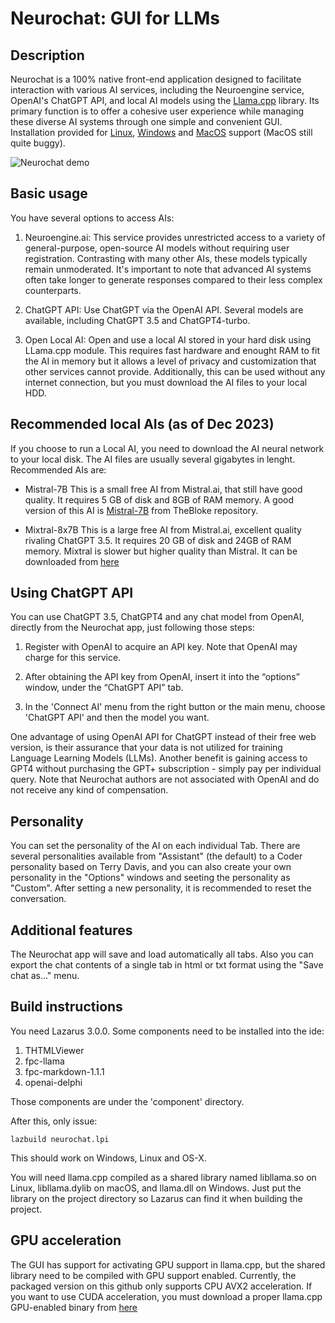# Neurochat: GUI for LLMs

## Description
Neurochat is a 100% native front-end application designed to facilitate interaction with various AI services, including the Neuroengine service, OpenAI's ChatGPT API, and local AI models using the [Llama.cpp](https://github.com/ggerganov/llama.cpp) library. Its primary function is to offer a cohesive user experience while managing these diverse AI systems through one simple and convenient GUI. Installation provided for [Linux](https://github.com/ortegaalfredo/neurochat/releases/download/0.6-dev/neurochat-0.6-amd64-ubuntu.deb), [Windows](https://github.com/ortegaalfredo/neurochat/releases/download/0.6-dev/neurochat-0.6-setup-win64.exe) and [MacOS](https://github.com/ortegaalfredo/neurochat/releases/download/0.3-dev/neurochat-0.3-setup-macOS-aarm64.pkg) support (MacOS still quite buggy).

![Neurochat demo](https://raw.githubusercontent.com/ortegaalfredo/neurochat/main/neurochat-demo.gif)

## Basic usage
You have several options to access AIs:

1. Neuroengine.ai: This service provides unrestricted access to a variety of general-purpose, open-source AI models without requiring user registration. Contrasting with many other AIs, these models typically remain unmoderated. It's important to note that advanced AI systems often take longer to generate responses compared to their less complex counterparts.

2. ChatGPT API: Use ChatGPT via the OpenAI API. Several models are available, including ChatGPT 3.5 and ChatGPT4-turbo.

3. Open Local AI: Open and use a local AI stored in your hard disk using LLama.cpp module. This requires fast hardware and enought RAM to fit the AI in memory but it allows a level of privacy and customization that other services cannot provide. Additionally, this can be used without any internet connection, but you must download the AI files to your local HDD.

## Recommended local AIs (as of Dec 2023)

If you choose to run a Local AI, you need to download the AI neural network to your local disk. The AI files are usually several gigabytes in lenght. Recommended AIs are:

* Mistral-7B This is a small free AI from Mistral.ai, that still have good quality. It requires 5 GB of disk and 8GB of RAM memory. A good version of this AI is [Mistral-7B](https://huggingface.co/TheBloke/mistral-7B-finetuned-orca-dpo-v2-GGUF/blob/main/mistral-7b-finetuned-orca-dpo-v2.Q4_K_M.gguf) from TheBloke repository.

* Mixtral-8x7B This is a large free AI from Mistral.ai, excellent quality rivaling ChatGPT 3.5. It requires 20 GB of disk and 24GB of RAM memory. Mixtral is slower but higher quality than Mistral. It can be downloaded from [here](https://huggingface.co/TheBloke/Mixtral-8x7B-Instruct-v0.1-GGUF/resolve/main/mixtral-8x7b-instruct-v0.1.Q3_K_M.gguf)

## Using ChatGPT API

You can use ChatGPT 3.5, ChatGPT4 and any chat model from OpenAI, directly from the Neurochat app, just following those steps:

1. Register with OpenAI to acquire an API key. Note that OpenAI may charge for this service.

2. After obtaining the API key from OpenAI, insert it into the “options” window, under the “ChatGPT API” tab.

3. In the 'Connect AI' menu from the right button or the main menu, choose 'ChatGPT API' and then the model you want.

One advantage of using OpenAI API for ChatGPT instead of their free web version, is their assurance that your data is not utilized for training Language Learning Models (LLMs). Another benefit is gaining access to GPT4 without purchasing the GPT+ subscription - simply pay per individual query. Note that Neurochat authors are not associated with OpenAI and do not receive any kind of compensation.

## Personality

You can set the personality of the AI on each individual Tab. There are several personalities available from "Assistant" (the default) to a Coder personality based on Terry Davis, and you can also create your own personality in the "Options" windows and seeting the personality as "Custom". After setting a new personality, it is recommended to reset the conversation.

## Additional features

The Neurochat app will save and load automatically all tabs. Also you can export the chat contents of a single tab in html or txt format using the "Save chat as..." menu.

## Build instructions

You need Lazarus 3.0.0. Some components need to be installed into the ide:

1. THTMLViewer
2. fpc-llama
3. fpc-markdown-1.1.1
4. openai-delphi

Those components are under the 'component' directory.

After this, only issue:

```lazbuild neurochat.lpi```

This should work on Windows, Linux and OS-X.

You will need llama.cpp compiled as a shared library named libllama.so on Linux, libllama.dylib on macOS, and llama.dll on Windows. Just put the library on the project directory so Lazarus can find it when building the project.

## GPU acceleration

The GUI has support for activating GPU support in llama.cpp, but the shared library need to be compiled with GPU support enabled. 
Currently, the packaged version on this github only supports CPU AVX2 acceleration. If you want to use CUDA acceleration, you must download a proper llama.cpp GPU-enabled binary from [here](https://github.com/ggerganov/llama.cpp/releases/tag/b1696)



